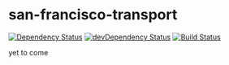 # san-francisco-transport

[![Dependency Status](https://david-dm.org/paolo-chiabrera/san-francisco-transport.svg)](https://david-dm.org/paolo-chiabrera/san-francisco-transport)
[![devDependency Status](https://david-dm.org/paolo-chiabrera/san-francisco-transport/dev-status.svg?theme=shields.io)](https://david-dm.org/paolo-chiabrera/san-francisco-transport#info=devDependencies)
[![Build Status](https://travis-ci.org/paolo-chiabrera/san-francisco-transport.svg?branch=master)](https://travis-ci.org/paolo-chiabrera/san-francisco-transport)

yet to come
